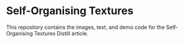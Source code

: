 # Self-Organising Textures

This repository contains the images, text, and demo code for the Self-Organising Textures Distill article.
